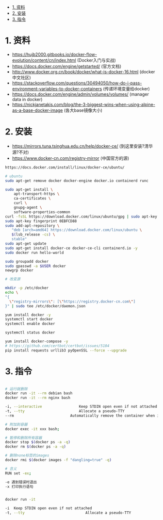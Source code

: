 

<!-- TOC -->

- [1. 资料](#1-资料)
- [2. 安装](#2-安装)
- [3. 指令](#3-指令)

<!-- /TOC -->


# 1. 资料

* https://hujb2000.gitbooks.io/docker-flow-evolution/content/cn/index.html (Docker入门与实战)
* https://docs.docker.com/engine/getstarted/ (官方文档)
* http://www.docker.org.cn/book/docker/what-is-docker-16.html (docker中文社区)
* https://stackoverflow.com/questions/30494050/how-do-i-pass-environment-variables-to-docker-containers (传递环境变量给docker)
* https://docs.docker.com/engine/admin/volumes/volumes/ (manager data in docker)
* https://nickjanetakis.com/blog/the-3-biggest-wins-when-using-alpine-as-a-base-docker-image (各大base镜像大小)


# 2. 安装

* https://mirrors.tuna.tsinghua.edu.cn/help/docker-ce/ (到这里安装?清华源?不对)
* https://www.docker-cn.com/registry-mirror (中国官方的源)


```bash
https://docs.docker.com/install/linux/docker-ce/ubuntu/

# ubuntu
sudo apt-get remove docker docker-engine docker.io containerd runc

sudo apt-get install \
    apt-transport-https \
    ca-certificates \
    curl \
    gnupg-agent \
    software-properties-common
curl -fsSL https://download.docker.com/linux/ubuntu/gpg | sudo apt-key add -
sudo apt-key fingerprint 0EBFCD88
sudo add-apt-repository \
   "deb [arch=amd64] https://download.docker.com/linux/ubuntu \
   $(lsb_release -cs) \
   stable"
sudo apt-get update
sudo apt-get install docker-ce docker-ce-cli containerd.io -y
sudo docker run hello-world

sudo groupadd docker
sudo gpasswd -a $USER docker
newgrp docker 
```

```bash
# 改变源

mkdir -p /etc/docker
echo \
"{
  \"registry-mirrors\": [\"https://registry.docker-cn.com\"]
}" | sudo tee /etc/docker/daemon.json
```

```bash
yum install docker -y
systemctl start docker
systemctl enable docker

systemctl status docker

yum install docker-compose -y
# https://github.com/certbot/certbot/issues/5104
pip install requests urllib3 pyOpenSSL --force --upgrade
```

# 3. 指令

```bash

# 运行就删除
docker run -it --rm debian bash
docker run -it --rm nginx bash

-i, --interactive                 Keep STDIN open even if not attached
-t, --tty                         Allocate a pseudo-TTY
--rm                          Automatically remove the container when it exits

# 附加到容器
docker exec -it xxx bash;

# 暂停和删除所有容器
docker stop $(docker ps -a -q)
docker rm $(docker ps -a -q)

# 删除none标签的images
docker rmi $(docker images -f "dangling=true" -q)

# 含义
RUN set -ex; 

-e 遇到错误时退出
-x 打印执行语句


docker run -it

-i  Keep STDIN open even if not attached
-t, --tty                            Allocate a pseudo-TTY

```
